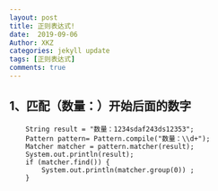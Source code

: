 ```yaml
---
layout: post
title: 正则表达式!
date:  2019-09-06
Author: XKZ
categories: jekyll update
tags: [正则表达式]
comments: true
---
```

## 1、匹配（数量：）开始后面的数字
        String result = "数量：1234sdaf243ds12353";
        Pattern pattern= Pattern.compile("数量：\\d+");
        Matcher matcher = pattern.matcher(result);
        System.out.println(result);
        if (matcher.find()) {
            System.out.println(matcher.group(0)) ;
        }